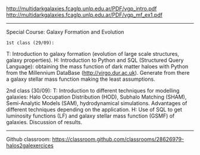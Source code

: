 
http://multidarkgalaxies.fcaglp.unlp.edu.ar/PDF/vgp_intro.pdf
http://multidarkgalaxies.fcaglp.unlp.edu.ar/PDF/vgp_mf_ex1.pdf

--------------------------------------------
Special Course: Galaxy Formation and Evolution

	1st class (29/09):
T: Introduction to galaxy formation (evolution of large scale structures, galaxy properties).
H: Introduction to Python and SQL (Structured Query Language): obtaining the mass function of dark matter haloes with Python from the Millennium DataBase (http://virgo.dur.ac.uk). Generate from there a galaxy stellar mass function making the least assumptions.

2nd class (30/09):
T: Introduction to different techniques for modelling galaxies: Halo Occupation Distribution (HOD), Subhalo Matching (SHAM), Semi-Analytic Models (SAM), hydrodynamical simulations. Advantages of different techniques depending on the application.
H: Use of SQL to get luminosity functions (LF) and galaxy stellar mass function (GSMF) of galaxies. Discussion of results. 


----
Github classroom:
https://classroom.github.com/classrooms/28626979-halos2galexercices
